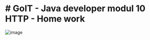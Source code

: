 # # GoIT - Java developer modul 10 HTTP - Home work
![image](https://github.com/serhii-kushnir/HTTP-CAT/assets/127629681/99c91cb1-c33d-4498-9e7b-cc05bfff2700)
